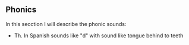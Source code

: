 ## Phonics

In this secction I will describe the phonic sounds:

* Th. In Spanish sounds like "d" with sound like tongue behind to teeth

